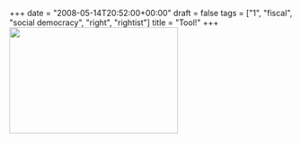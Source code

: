 +++
date = "2008-05-14T20:52:00+00:00"
draft = false
tags = ["1", "fiscal", "social democracy", "right", "rightist"]
title = "Tool!"
+++
<a href="http://theamazingfruitsalad.files.wordpress.com/2008/05/tool.png"><img class="alignnone size-medium wp-image-145" src="http://theamazingfruitsalad.files.wordpress.com/2008/05/tool.png?w=300" alt="" width="300" height="189" /></a><div class="blogger-post-footer"><img width='1' height='1' src='https://blogger.googleusercontent.com/tracker/5693059957647979680-2992979452875447329?l=cosmiccowbell.blogspot.com' alt='' /></div>